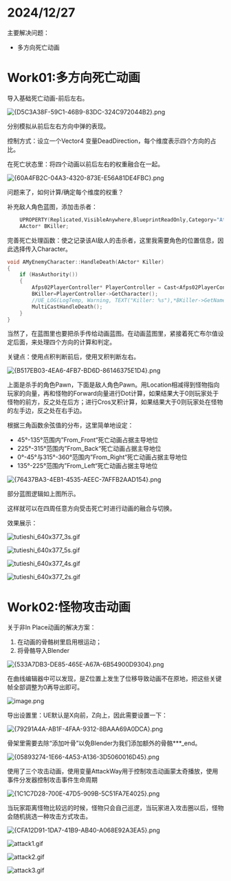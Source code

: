 # 2024/12/27

主要解决问题：

- 多方向死亡动画

# Work01:多方向死亡动画

导入基础死亡动画-前后左右。

![{D5C3A38F-59C1-46B9-83DC-324C972044B2}.png](D5C3A38F-59C1-46B9-83DC-324C972044B2.png)

分别模拟从前后左右方向中弹的表现。

控制方式：设立一个Vector4 变量DeadDirection，每个维度表示四个方向的占比。

在死亡状态里：将四个动画以前后左右的权重融合在一起。

![{60A4FB2C-04A3-4320-873E-E56A81DE4FBC}.png](60A4FB2C-04A3-4320-873E-E56A81DE4FBC.png)

问题来了，如何计算/确定每个维度的权重？

补充敌人角色蓝图，添加击杀者：

```cpp
	UPROPERTY(Replicated,VisibleAnywhere,BlueprintReadOnly,Category="Attributes")
	AActor* BKiller;
```

完善死亡处理函数：使之记录该AI敌人的击杀者，这里我需要角色的位置信息，因此选择传入Character。

```cpp
void AMyEnemyCharacter::HandleDeath(AActor* Killer)
{
	if (HasAuthority())
	{
		Afps02PlayerController* PlayerController = Cast<Afps02PlayerController>(Killer);
		BKiller=PlayerController->GetCharacter();
		//UE_LOG(LogTemp, Warning, TEXT("Killer: %s"),*BKiller->GetName());
		MultiCastHandleDeath();
	}
}
```

当然了，在蓝图里也要把杀手传给动画蓝图。在动画蓝图里，紧接着死亡布尔值设定后面，来处理四个方向的计算和判定。

关键点：使用点积判断前后，使用叉积判断左右。

![{B517EB03-4EA6-4FB7-BD6D-86146375E1D4}.png](B517EB03-4EA6-4FB7-BD6D-86146375E1D4.png)

上面是杀手的角色Pawn，下面是敌人角色Pawn。用Location相减得到怪物指向玩家的向量，再和怪物的Forward向量进行Dot计算，如果结果大于0则玩家处于怪物的前方，反之处在后方；进行Cros叉积计算，如果结果大于0则玩家处在怪物的左手边，反之处在右手边。

根据三角函数余弦值的分布，这里简单地设定：

- 45°-135°范围内”From_Front“死亡动画占据主导地位
- 225°-315°范围内”From_Back“死亡动画占据主导地位
- 0°-45°与315°-360°范围内”From_Right“死亡动画占据主导地位
- 135°-225°范围内”From_Left“死亡动画占据主导地位

![{76437BA3-4EB1-4535-AEEC-7AFFB2AAD154}.png](76437BA3-4EB1-4535-AEEC-7AFFB2AAD154.png)

部分蓝图逻辑如上图所示。

这样就可以在四周任意方向受击死亡时进行动画的融合与切换。

效果展示：

![tutieshi_640x377_3s.gif](tutieshi_640x377_3s.gif)

![tutieshi_640x377_5s.gif](tutieshi_640x377_5s.gif)

![tutieshi_640x377_4s.gif](tutieshi_640x377_4s.gif)

![tutieshi_640x377_2s.gif](tutieshi_640x377_2s.gif)

# Work02:怪物攻击动画

关于非In Place动画的解决方案：

1. 在动画的骨骼树里启用根运动；
2. 将骨骼导入Blender

![{533A7DB3-DE85-465E-A67A-6B54900D9304}.png](533A7DB3-DE85-465E-A67A-6B54900D9304.png)

在曲线编辑器中可以发现，是Z位置上发生了位移导致动画不在原地，把这些关键帧全部调整为0再导出即可。

![image.png](image.png)

导出设置里：UE默认是X向前，Z向上，因此需要设置一下：

![{79291A4A-AB1F-4FAA-9312-8BAAA69A0DCA}.png](79291A4A-AB1F-4FAA-9312-8BAAA69A0DCA.png)

骨架里需要去除“添加叶骨”以免Blender为我们添加额外的骨骼***_end。

![{05893274-1E66-4A53-A136-3D5060016D45}.png](05893274-1E66-4A53-A136-3D5060016D45.png)

使用了三个攻击动画，使用变量AttackWay用于控制攻击动画蒙太奇播放，使用事件分发器控制攻击事件生命周期

![{1C1C7D28-700E-47D5-909B-5C51FA7E4025}.png](1C1C7D28-700E-47D5-909B-5C51FA7E4025.png)

当玩家距离怪物比较远的时候，怪物只会自己巡逻，当玩家进入攻击圈以后，怪物会随机挑选一种攻击方式攻击。

![{CFA12D91-1DA7-41B9-AB40-A068E92A3EA5}.png](CFA12D91-1DA7-41B9-AB40-A068E92A3EA5.png)

![attack1.gif](attack1.gif)

![attack2.gif](attack2.gif)

![attack3.gif](attack3.gif)